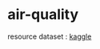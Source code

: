 # air-quality
resource dataset : [kaggle](https://www.kaggle.com/nishantbhadauria/datasetucimlairquality)
